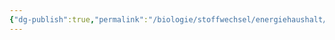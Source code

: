 ```yaml
---
{"dg-publish":true,"permalink":"/biologie/stoffwechsel/energiehaushalt/pflanzen/pflanzen-machen-mittagspause/"}
---
```

